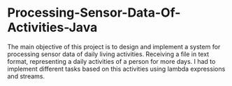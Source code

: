 # Processing-Sensor-Data-Of-Activities-Java

The main objective of this project is to design and implement a system for processing sensor data of daily living activities. Receiving a file in text format, representing a daily activities of a person for more days. I had to implement different tasks based on this activities using lambda expressions and streams.
